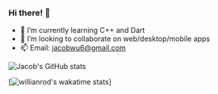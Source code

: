 ### Hi there! 👋

<!--
**wu-jacob/wu-jacob** is a ✨ _special_ ✨ repository because its `README.md` (this file) appears on your GitHub profile.

Here are some ideas to get you started:

- 🔭 I’m currently working on ...
- 🌱 I’m currently learning ...
- 👯 I’m looking to collaborate on ...
- 🤔 I’m looking for help with ...
- 💬 Ask me about ...
- 📫 How to reach me: ...
- 😄 Pronouns: ...
- ⚡ Fun fact: ...
-->

- 🌱 I’m currently learning C++ and Dart
- 👯 I’m looking to collaborate on web/desktop/mobile apps
- 📫 Email: jacobwu6@gmail.com

![Jacob's GitHub stats](https://github-readme-stats-sigma-five.vercel.app/api?username=wu-jacob&show_icons=true&theme=tokyonight&bg_color=00000000)

[![willianrod's wakatime stats](https://github-readme-stats.vercel.app/api/wakatime?username=@jacobwu&bg_color=00000000)]
